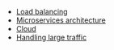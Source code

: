 - [Load balancing](https://github.com/vacu9708/Fundamental-knowledge/blob/main/Web%20development/Server-side/Load%20balancing.md)
- [Microservices architecture](https://github.com/vacu9708/Fundamental-knowledge/blob/main/Web%20development/Server-side/MSA.md)
- [Cloud](https://github.com/vacu9708/Fundamental-knowledge/blob/main/Development%20methodology/Server%20architecture/Cloud.md)
- [Handling large traffic](https://github.com/vacu9708/Fundamental-knowledge/blob/main/Web%20development/Server-side/Handling%20large%20traffic.md)
